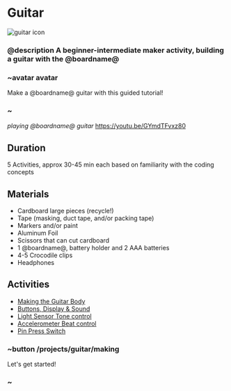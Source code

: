 # Guitar

![guitar icon](/static/mb/projects/guitar.png)

### @description A beginner-intermediate maker activity, building a guitar with the @boardname@  

### ~avatar avatar

Make a @boardname@ guitar with this guided tutorial!

### ~
*playing @boardname@ guitar*
https://youtu.be/GYmdTFvxz80

## Duration

5 Activities, approx 30-45 min each based on familiarity with the coding concepts

## Materials

* Cardboard large pieces (recycle!)
* Tape (masking, duct tape, and/or packing tape)
* Markers and/or paint
* Aluminum Foil
* Scissors that can cut cardboard
* 1 @boardname@, battery holder and 2 AAA batteries
* 4-5 Crocodile clips
* Headphones

## Activities

* [Making the Guitar Body](/projects/guitar/making)  
* [Buttons, Display & Sound](/projects/guitar/displaybuttons)  
* [Light Sensor Tone control](/projects/guitar/lightsensor)  
* [Accelerometer Beat control](/projects/guitar/accelerometer)  
* [Pin Press Switch](/projects/guitar/pinpress)  

### ~button /projects/guitar/making

Let's get started!

### ~
